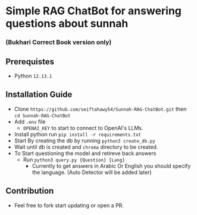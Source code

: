 # Simple RAG ChatBot for answering questions about sunnah
### (Bukhari Correct Book version only)

## Prerequistes
- Python `12.13.1`

## Installation Guide
- Clone `https://github.com/seiftahawy54/Sunnah-RAG-ChatBot.git` then `cd Sunnah-RAG-ChatBot`
- Add `.env` file
  - `OPENAI_KEY` to start to connect to OpenAI's LLMs.
- Install python run `pip install -r requirements.txt`
- Start By creating the db by running ```python3 create_db.py```
- Wait until db is created and ``chroma`` directory to be created.
- To Start questioning the model and retireve back answers
  - Run ```python3 query.py {Question} {Lang}```
    - Currently to get answers in Arabic Or English you should specify the language. (Auto Detector will be added later)


## Contribution
- Feel free to fork start updating or open a PR.
